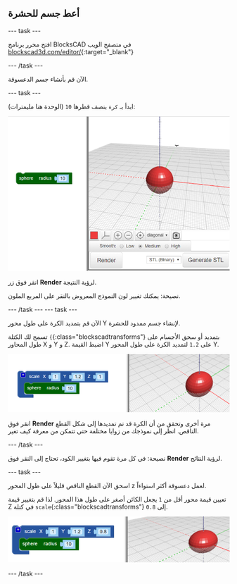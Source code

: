## أعط جسم للحشرة

--- task ---

افتح محرر برنامج BlocksCAD في متصفح الويب [blockscad3d.com/editor/](https://www.blockscad3d.com/editor/){:target="_blank"}

--- /task ---

الآن قم بأنشاء جسم الدعسوقة.

--- task ---

ابدأ بـ `كرة` بنصف قطرها `10` (الوحدة هنا مليمترات):

![لقطة للشاشة](images/bug-body-sphere.png)

انقر فوق زر **Render** لرؤية النتيجة.

نصيحة: يمكنك تغيير لون النموذج المعروض بالنقر على المربع الملون.

--- /task --- --- task ---

الآن قم بتمديد الكرة على طول محور Y لإنشاء جسم ممدود للحشرة.

تسمح لك الكتلة `{`{:class="blockscadtransforms"} بتمديد أو سحق الأجسام على طول المحاور X و Y و Z. اضبط القيمة Y على `1.2` لتمديد الكرة على طول المحور Y.

![لقطة للشاشة](images/bug-body-y.png)

انقر فوق **Render** مرة أخرى وتحقق من أن الكرة قد تم تمديدها إلى شكل القطع الناقص. انظر إلى نموذجك من زوايا مختلفة حتى تتمكن من معرفة كيف تغير.

--- /task ---

نصيحة: في كل مرة تقوم فيها بتغيير الكود، تحتاج إلى النقر فوق **Render** لرؤية النتائج.

--- task ---

اسحق الآن القطع الناقص قليلاً على طول المحور z لعمل دعسوقة أكثر استواءاً.

تعيين قيمة محور أقل من `1` يجعل الكائن أصغر على طول هذا المحور. لذا قم بتغيير قيمة Z في كتلة `scale`{:class="blockscadtransforms"} إلى `0.8`.

![لقطة للشاشة](images/bug-body-z.png)

--- /task ---




